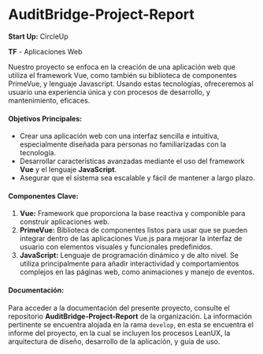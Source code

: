 # AuditBridge-Project-Report

**Start Up:** CircleUp

**TF** - Aplicaciones Web

Nuestro proyecto se enfoca en la creación de una aplicación web que utiliza el framework Vue, como también su biblioteca de componentes PrimeVue, y lenguaje Javascript. Usando estas tecnologías, ofreceremos al usuario una experiencia única y con procesos de desarrollo, y mantenimiento, eficaces.  

#### Objetivos Principales:
- Crear una aplicación web con una interfaz sencilla e intuitiva, especialmente diseñada para personas no familiarizadas con la tecnología.
- Desarrollar características avanzadas mediante el uso del framework **Vue** y el lenguaje **JavaScript**.
- Asegurar que el sistema sea escalable y fácil de mantener a largo plazo.

#### Componentes Clave:
1. **Vue:** Framework que proporciona la base reactiva y componible para construir aplicaciones web.
2. **PrimeVue:** Biblioteca de componentes listos para usar que se pueden integrar dentro de las aplicaciones Vue.js para mejorar la interfaz de usuario con elementos visuales y funcionales predefinidos.
3. **JavaScript:** Lenguaje de programación dinámico y de alto nivel. Se utiliza principalmente para añadir interactividad y comportamientos complejos en las páginas web, como animaciones y manejo de eventos.

#### Documentación:
Para acceder a la documentación del presente proyecto, consulte el repositorio **AuditBridge-Project-Report** de la organización. La información pertinente se encuentra alojada en la rama `develop`, en esta se encuentra el informe del proyecto, en la cual se incluyen los procesos LeanUX, la arquitectura de diseño, desarrollo de la aplicación, y guía de uso.
